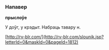 ### Напавер
**прыслоўе**

У доўг, у крэдыт. Набраць тавару н.

<a rel="author">[http://rv-blr.com/](http://rv-blr.com/slounik.jsp?letterId=0&maskId=0&pageId=1812)</a>
